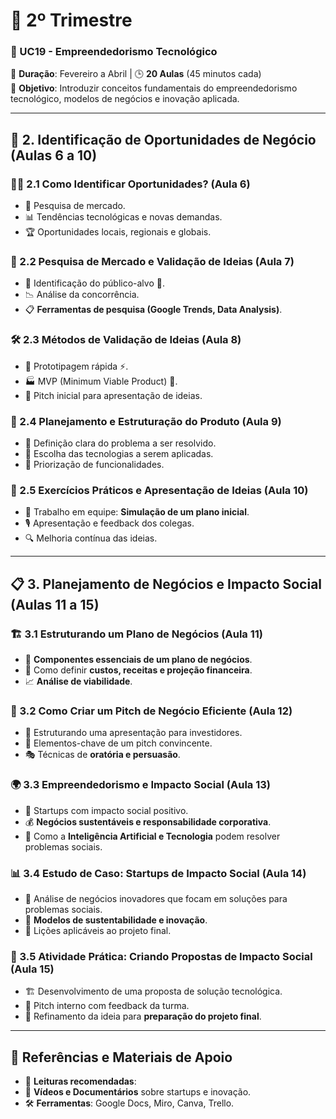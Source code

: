 # 📘 2º Trimestre  
### 🏫 UC19 - Empreendedorismo Tecnológico  
📆 **Duração**: Fevereiro a Abril | 🕒 **20 Aulas** (45 minutos cada)  
🎯 **Objetivo**: Introduzir conceitos fundamentais do empreendedorismo tecnológico, modelos de negócios e inovação aplicada.

---

## 🎯 2. Identificação de Oportunidades de Negócio (Aulas 6 a 10)
### 🕵️‍♂️ 2.1 Como Identificar Oportunidades? (Aula 6)
   - 🎯 Pesquisa de mercado.
   - 📊 Tendências tecnológicas e novas demandas.
   - 🏆 Oportunidades locais, regionais e globais.

### 📑 2.2 Pesquisa de Mercado e Validação de Ideias (Aula 7)
   - 🛒 Identificação do público-alvo 🎯.
   - 📉 Análise da concorrência.
   - 📋 **Ferramentas de pesquisa (Google Trends, Data Analysis)**.

### 🛠️ 2.3 Métodos de Validação de Ideias (Aula 8)
   - 🧪 Prototipagem rápida ⚡.
   - 🏭 MVP (Minimum Viable Product) 🚀.
   - 🎤 Pitch inicial para apresentação de ideias.

### 🚧 2.4 Planejamento e Estruturação do Produto (Aula 9)
   - 🎯 Definição clara do problema a ser resolvido.
   - 🔄 Escolha das tecnologias a serem aplicadas.
   - 📌 Priorização de funcionalidades.

### 🤔 2.5 Exercícios Práticos e Apresentação de Ideias (Aula 10)
   - 🤝 Trabalho em equipe: **Simulação de um plano inicial**.
   - 🎙️ Apresentação e feedback dos colegas.
   - 🔍 Melhoria contínua das ideias.

---

## 📋 3. Planejamento de Negócios e Impacto Social (Aulas 11 a 15)
### 🏗️ 3.1 Estruturando um Plano de Negócios (Aula 11)
   - 📑 **Componentes essenciais de um plano de negócios**.
   - 🏦 Como definir **custos, receitas e projeção financeira**.
   - 📈 **Análise de viabilidade**.

### 💼 3.2 Como Criar um Pitch de Negócio Eficiente (Aula 12)
   - 🎤 Estruturando uma apresentação para investidores.
   - 🧩 Elementos-chave de um pitch convincente.
   - 🎭 Técnicas de **oratória e persuasão**.

### 🌍 3.3 Empreendedorismo e Impacto Social (Aula 13)
   - 🌱 Startups com impacto social positivo.
   - 💰 **Negócios sustentáveis e responsabilidade corporativa**.
   - 🤖 Como a **Inteligência Artificial e Tecnologia** podem resolver problemas sociais.

### 📊 3.4 Estudo de Caso: Startups de Impacto Social (Aula 14)
   - 📖 Análise de negócios inovadores que focam em soluções para problemas sociais.
   - 🔄 **Modelos de sustentabilidade e inovação**.
   - 🌟 Lições aplicáveis ao projeto final.

### 📝 3.5 Atividade Prática: Criando Propostas de Impacto Social (Aula 15)
   - 🏗️ Desenvolvimento de uma proposta de solução tecnológica.
   - 🤝 Pitch interno com feedback da turma.
   - 📌 Refinamento da ideia para **preparação do projeto final**.

---

## 📜 **Referências e Materiais de Apoio**
- 📄 **Leituras recomendadas**:
- 🎥 **Vídeos e Documentários** sobre startups e inovação.
- 🛠️ **Ferramentas**: Google Docs, Miro, Canva, Trello.
